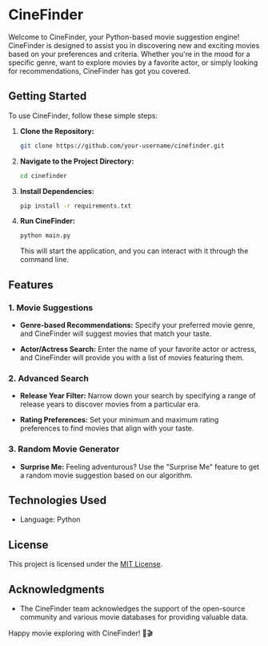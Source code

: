 # CineFinder

Welcome to CineFinder, your Python-based movie suggestion engine! CineFinder is designed to assist you in discovering new and exciting movies based on your preferences and criteria. Whether you're in the mood for a specific genre, want to explore movies by a favorite actor, or simply looking for recommendations, CineFinder has got you covered.

## Getting Started

To use CineFinder, follow these simple steps:

1. **Clone the Repository:**
   ```bash
   git clone https://github.com/your-username/cinefinder.git
   ```

2. **Navigate to the Project Directory:**
   ```bash
   cd cinefinder
   ```

3. **Install Dependencies:**
   ```bash
   pip install -r requirements.txt
   ```

4. **Run CineFinder:**
   ```bash
   python main.py
   ```
   This will start the application, and you can interact with it through the command line.

## Features

### 1. Movie Suggestions

- **Genre-based Recommendations:**
  Specify your preferred movie genre, and CineFinder will suggest movies that match your taste.

- **Actor/Actress Search:**
  Enter the name of your favorite actor or actress, and CineFinder will provide you with a list of movies featuring them.

### 2. Advanced Search

- **Release Year Filter:**
  Narrow down your search by specifying a range of release years to discover movies from a particular era.

- **Rating Preferences:**
  Set your minimum and maximum rating preferences to find movies that align with your taste.

### 3. Random Movie Generator

- **Surprise Me:**
  Feeling adventurous? Use the "Surprise Me" feature to get a random movie suggestion based on our algorithm.

## Technologies Used

- Language: Python

## License

This project is licensed under the [MIT License](LICENSE).

## Acknowledgments

- The CineFinder team acknowledges the support of the open-source community and various movie databases for providing valuable data.

Happy movie exploring with CineFinder! 🍿🎬
